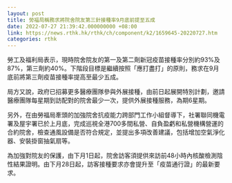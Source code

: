 ```yaml
---
layout: post
title: 勞福局稱務求將院舍院友第三針接種率9月底前提至五成
date: 2022-07-27 21:39:42.000000000 +08:00
link: https://news.rthk.hk/rthk/ch/component/k2/1659645-20220727.htm
categories: rthk
---
```


勞工及福利局表示，現時院舍院友的第一及第二劑新冠疫苗接種率分別約93%及87%，第三劑約40%。下階段目標是繼續按照「應打盡打」的原則，務求在9月底前將第三劑疫苗接種率提高至最少五成。

局方又說，政府已招募更多醫療團隊參與外展接種，由前日起展開特別計劃，邀請醫療團隊每星期到訪配對的院舍最少一次，提供外展接種服務，為期6星期。

另外，在由勞福局牽頭的加強院舍抗疫能力跨部門工作小組督導下，社署聯同機電署及屋宇署已於上月底，完成巡視全港700多間私營、自負盈虧和私營機構營運的合約院舍，檢查通風設備是否符合規定，並提出多項改善建議，包括增加空氣淨化器、安裝掛窗抽氣扇等。

為加強對院友的保護，由下月1日起，院舍訪客須提供來訪前48小時內核酸檢測陰性結果證明。由下月28日起，訪客接種要求亦會提升至「疫苗通行證」的最新要求。
